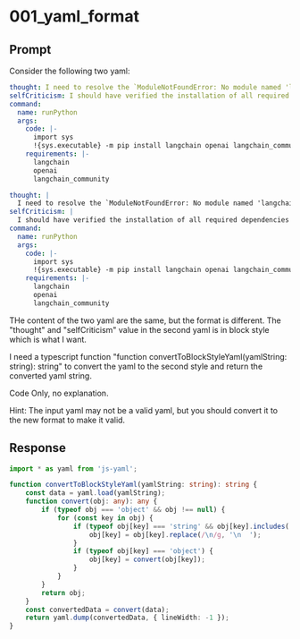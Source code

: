 # 001_yaml_format

## Prompt

Consider the following two yaml:

```yaml
thought: I need to resolve the `ModuleNotFoundError: No module named 'langchain_community'` error by ensuring that all necessary dependencies are correctly installed.
selfCriticism: I should have verified the installation of all required dependencies before running the code.
command:
  name: runPython
  args:
    code: |-
      import sys
      !{sys.executable} -m pip install langchain openai langchain_community
    requirements: |-
      langchain
      openai
      langchain_community
```

```yaml
thought: |
  I need to resolve the `ModuleNotFoundError: No module named 'langchain_community'` error by ensuring that all necessary dependencies are correctly installed.
selfCriticism: |
  I should have verified the installation of all required dependencies before running the code.
command:
  name: runPython
  args:
    code: |-
      import sys
      !{sys.executable} -m pip install langchain openai langchain_community
    requirements: |-
      langchain
      openai
      langchain_community
```

THe content of the two yaml are the same, but the format is different. The "thought" and "selfCriticism" value in the second yaml is in block style which is what I want. 

I need a typescript function "function convertToBlockStyleYaml(yamlString: string): string" to convert the yaml to the second style and return the converted yaml string.

Code Only, no explanation.

Hint: The input yaml may not be a valid yaml, but you should convert it to the new format to make it valid.

## Response

```typescript
import * as yaml from 'js-yaml';

function convertToBlockStyleYaml(yamlString: string): string {
    const data = yaml.load(yamlString);
    function convert(obj: any): any {
        if (typeof obj === 'object' && obj !== null) {
            for (const key in obj) {
                if (typeof obj[key] === 'string' && obj[key].includes('\n')) {
                    obj[key] = obj[key].replace(/\n/g, '\n  ');
                }
                if (typeof obj[key] === 'object') {
                    obj[key] = convert(obj[key]);
                }
            }
        }
        return obj;
    }
    const convertedData = convert(data);
    return yaml.dump(convertedData, { lineWidth: -1 });
}
```

